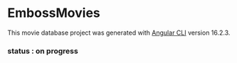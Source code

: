 # EmbossMovies

This movie database project was generated with [Angular CLI](https://github.com/angular/angular-cli) version 16.2.3.

### status : on progress

